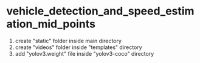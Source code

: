 # vehicle_detection_and_speed_estimation_mid_points

1. create "static" folder inside main directory
2. create "videos" folder inside "templates" directory
3. add "yolov3.weight" file inside "yolov3-coco" directory